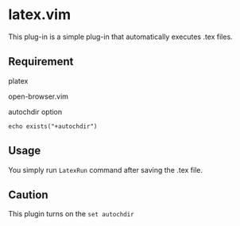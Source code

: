 # latex.vim

This plug-in is a simple plug-in that automatically executes .tex files.

## Requirement

platex

open-browser.vim

autochdir option

`echo exists("+autochdir")`

## Usage

You simply run `LatexRun` command after saving the .tex file.

## Caution

This plugin turns on the `set autochdir`
